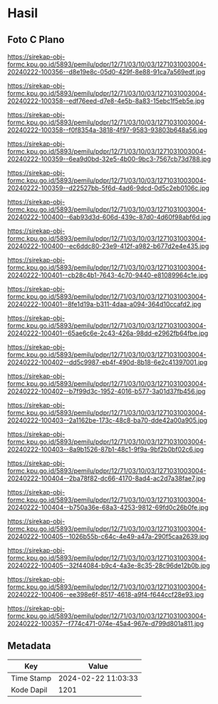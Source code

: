 # Hasil

## Foto C Plano

https://sirekap-obj-formc.kpu.go.id/5893/pemilu/pdpr/12/71/03/10/03/1271031003004-20240222-100356--d8e19e8c-05d0-429f-8e88-91ca7a569edf.jpg

https://sirekap-obj-formc.kpu.go.id/5893/pemilu/pdpr/12/71/03/10/03/1271031003004-20240222-100358--edf76eed-d7e8-4e5b-8a83-15ebc1f5eb5e.jpg

https://sirekap-obj-formc.kpu.go.id/5893/pemilu/pdpr/12/71/03/10/03/1271031003004-20240222-100358--f0f8354a-3818-4f97-9583-93803b648a56.jpg

https://sirekap-obj-formc.kpu.go.id/5893/pemilu/pdpr/12/71/03/10/03/1271031003004-20240222-100359--6ea9d0bd-32e5-4b00-9bc3-7567cb73d788.jpg

https://sirekap-obj-formc.kpu.go.id/5893/pemilu/pdpr/12/71/03/10/03/1271031003004-20240222-100359--d22527bb-5f6d-4ad6-9dcd-0d5c2eb0106c.jpg

https://sirekap-obj-formc.kpu.go.id/5893/pemilu/pdpr/12/71/03/10/03/1271031003004-20240222-100400--6ab93d3d-606d-439c-87d0-4d60f98abf6d.jpg

https://sirekap-obj-formc.kpu.go.id/5893/pemilu/pdpr/12/71/03/10/03/1271031003004-20240222-100400--ec6ddc80-23e9-412f-a982-b677d2e4e435.jpg

https://sirekap-obj-formc.kpu.go.id/5893/pemilu/pdpr/12/71/03/10/03/1271031003004-20240222-100401--cb28c4b1-7643-4c70-9440-e81089964c1e.jpg

https://sirekap-obj-formc.kpu.go.id/5893/pemilu/pdpr/12/71/03/10/03/1271031003004-20240222-100401--8fe1d19a-b311-4daa-a094-364d10ccafd2.jpg

https://sirekap-obj-formc.kpu.go.id/5893/pemilu/pdpr/12/71/03/10/03/1271031003004-20240222-100401--65ae6c6e-2c43-426a-98dd-e2962fb64fbe.jpg

https://sirekap-obj-formc.kpu.go.id/5893/pemilu/pdpr/12/71/03/10/03/1271031003004-20240222-100402--dd5c9987-eb4f-490d-8b18-6e2c41397001.jpg

https://sirekap-obj-formc.kpu.go.id/5893/pemilu/pdpr/12/71/03/10/03/1271031003004-20240222-100402--b7f99d3c-1952-4016-b577-3a01d37fb456.jpg

https://sirekap-obj-formc.kpu.go.id/5893/pemilu/pdpr/12/71/03/10/03/1271031003004-20240222-100403--2a1162be-173c-48c8-ba70-dde42a00a905.jpg

https://sirekap-obj-formc.kpu.go.id/5893/pemilu/pdpr/12/71/03/10/03/1271031003004-20240222-100403--8a9b1526-87b1-48c1-9f9a-9bf2b0bf02c6.jpg

https://sirekap-obj-formc.kpu.go.id/5893/pemilu/pdpr/12/71/03/10/03/1271031003004-20240222-100404--2ba78f82-dc66-4170-8ad4-ac2d7a38fae7.jpg

https://sirekap-obj-formc.kpu.go.id/5893/pemilu/pdpr/12/71/03/10/03/1271031003004-20240222-100404--b750a36e-68a3-4253-9812-69fd0c26b0fe.jpg

https://sirekap-obj-formc.kpu.go.id/5893/pemilu/pdpr/12/71/03/10/03/1271031003004-20240222-100405--1026b55b-c64c-4e49-a47a-290f5caa2639.jpg

https://sirekap-obj-formc.kpu.go.id/5893/pemilu/pdpr/12/71/03/10/03/1271031003004-20240222-100405--32f44084-b9c4-4a3e-8c35-28c96de12b0b.jpg

https://sirekap-obj-formc.kpu.go.id/5893/pemilu/pdpr/12/71/03/10/03/1271031003004-20240222-100406--ee398e6f-8517-4618-a9f4-f644ccf28e93.jpg

https://sirekap-obj-formc.kpu.go.id/5893/pemilu/pdpr/12/71/03/10/03/1271031003004-20240222-100357--f774c471-074e-45a4-967e-d799d801a811.jpg


## Metadata

| Key        | Value               |
| ---------- | ------------------- |
| Time Stamp | 2024-02-22 11:03:33 |
| Kode Dapil | 1201                |



